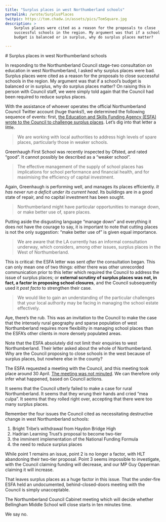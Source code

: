 ```yaml
---
title: "Surplus places in west Northumberland schools"
permalink: /wrote/SurplusPlaces
twitpic: https://tom.chadw.in/assets/pics/TomSquare.jpg
description: >
    Surplus places were cited as a reason for the proposals to close 
    successful schools in the region. My argument was that if a school’s 
    budget is balanced or in surplus, why do surplus places matter?

---
```

<article>
# Surplus places in west Northumberland schools

In responding to the Northumberland Council stage-two consultation on 
education in west Northumberland, I asked why surplus places were bad. Surplus 
places were cited as a reason for the proposals to close successful schools in 
the region. My argument was that if a school’s budget is balanced or in 
surplus, why do surplus places matter? On raising this in person with Council 
staff, we were simply told again that the Council had been required to reduce 
surplus places.

With the assistance of whoever operates the official Northumberland Council 
Twitter account (huge thanks!), we determined the following sequence of 
events: first, [the Education and Skills Funding Agency (ESFA) wrote to the 
Council to challenge surplus 
places](http://committeedocs.northumberland.gov.uk/MeetingDocs/37763_M9116.pdf). 
Let’s dig into that letter a little.

<blockquote>We are working with local authorities to address high levels of 
spare places, particularly those in weaker schools.</blockquote>

Greenhaugh First School was recently inspected by Ofsted, and rated “good”. It 
cannot possibly be described as a “weaker school”.

<blockquote>The effective management of the supply of school places has 
implications for school performance and financial health, and for maximising 
the efficiency of capital investment.</blockquote>

Again, Greenhaugh is performing well, and manages its places efficiently. *It 
has never run a deficit under its current head*. Its buildings are in a good 
state of repair, and no capital investment has been sought.

<blockquote>Northumberland might have particular opportunities to manage down, 
or make better use of, spare places.</blockquote>

Putting aside the disgusting language “manage down” and everything it does not 
have the courage to say, it is important to note that cutting places is not 
the only suggestion: “make better use of” is given equal importance.

<blockquote>We are aware that the LA currently has an informal consultation 
underway, which considers, among other issues, surplus places in the West of 
Northumberland.</blockquote>

This is critical: the ESFA letter was sent *after* the consultation began. 
This can only mean one of two things: either there was other unrecorded 
communication prior to this letter which required the Council to address the 
issue of surplus places; or **external scrutiny of surplus places was not, in 
fact, a factor in proposing school closures**, and the Council subsequently 
used it *post facto* to strengthen their case.

<blockquote>We would like to gain an understanding of the particular 
challenges that your local authority may be facing in managing the school 
estate effectively.</blockquote>

Aye, there’s the rub. This was an invitation to the Council to make the case 
that the intensely rural geography and sparse population of west 
Northumberland requires more flexibility in managing school places than the 
ESFA’s other clients in more densely populated areas.

Note that the ESFA absolutely did not limit their enquiries to west 
Northumberland. Their letter asked about the whole of Northumberland. Why are 
the Council proposing to close schools in the west because of surplus places, 
but nowhere else in the county?

The ESFA requested a meeting with the Council, and this meeting took place 
around 30 April. [The meeting was not 
minuted](https://twitter.com/tomchadwin/status/1015173577526726656). We can 
therefore only infer what happened, based on Council actions.

It seems that the Council utterly failed to make a case for rural 
Northumberland. It seems that they wrung their hands and cried “mea culpa”. It 
seems that they rolled right over, accepting that there were too many surplus 
places.

Remember the four issues the Council cited as necessitating destructive change 
in west Northumberland schools:

1. Bright Tribe’s withdrawal from Haydon Bridge High
2. Hadrian Learning Trust’s proposal to become two-tier
3. the imminent implementation of the National Funding Formula
4. the need to reduce surplus places

While point 1 remains an issue, point 2 is no longer a factor, with HLT 
abandoning their two-tier proposal. Point 3 seems impossible to investigate, 
with the Council claiming funding will decrease, and our MP Guy Opperman 
claiming it will increase.

That leaves surplus places as a huge factor in this issue. That the under-fire 
ESFA held an undocumented, behind-closed-doors meeting with the Council is 
simply unacceptable.

The Northumberland Council Cabinet meeting which will decide whether 
Bellingham Middle School will close starts in ten minutes time.

We say no.
</article>
